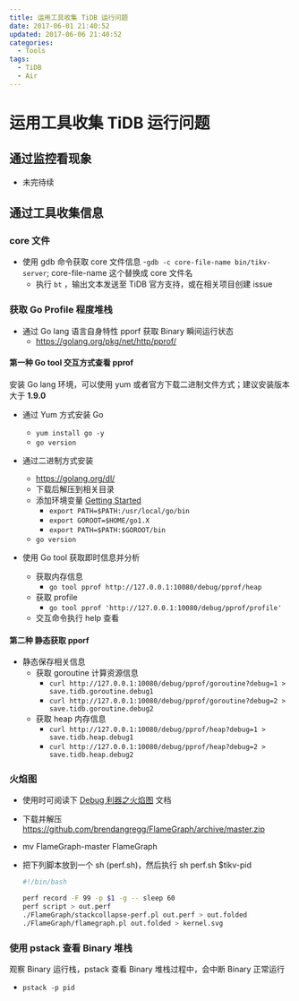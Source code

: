 ```yaml
---
title: 运用工具收集 TiDB 运行问题
date: 2017-06-01 21:40:52
updated: 2017-06-06 21:40:52
categories:
  - Tools
tags:
  - TiDB
  - Air
---
```

# 运用工具收集 TiDB 运行问题

## 通过监控看现象

- 未完待续

## 通过工具收集信息

### core 文件

- 使用 gdb 命令获取 core 文件信息
  -`gdb -c core-file-name bin/tikv-server`; core-file-name  这个替换成 core 文件名
    - 执行 `bt` ，输出文本发送至 TiDB 官方支持，或在相关项目创建 issue

### 获取 Go Profile 程度堆栈

- 通过 Go lang 语言自身特性 pporf 获取 Binary 瞬间运行状态
  - https://golang.org/pkg/net/http/pprof/

#### 第一种 Go tool 交互方式查看 pprof

安装 Go lang 环境，可以使用 yum 或者官方下载二进制文件方式；建议安装版本大于 **1.9.0**

- 通过 Yum 方式安装 Go
  - `yum install go -y`
  - `go version`

- 通过二进制方式安装
  - https://golang.org/dl/
  - 下载后解压到相关目录
  - 添加环境变量 [Getting Started](https://golang.org/doc/install)
    - `export PATH=$PATH:/usr/local/go/bin`
    - `export GOROOT=$HOME/go1.X`
    - `export PATH=$PATH:$GOROOT/bin`
  - `go version`

- 使用 Go tool 获取即时信息并分析
  - 获取内存信息
    - `go tool pprof http://127.0.0.1:10080/debug/pprof/heap`
  - 获取 profile
    - `go tool pprof 'http://127.0.0.1:10080/debug/pprof/profile'`
  - 交互命令执行 help 查看

#### 第二种 静态获取 pporf

- 静态保存相关信息
  - 获取 goroutine 计算资源信息
    - `curl http://127.0.0.1:10080/debug/pprof/goroutine?debug=1 > save.tidb.goroutine.debug1`
    - `curl http://127.0.0.1:10080/debug/pprof/goroutine?debug=2 > save.tidb.goroutine.debug2`
  - 获取 heap 内存信息
    - `curl http://127.0.0.1:10080/debug/pprof/heap?debug=1 > save.tidb.heap.debug1`
    - `curl http://127.0.0.1:10080/debug/pprof/heap?debug=2 > save.tidb.heap.debug2`

### 火焰图

- 使用时可阅读下 [Debug 利器之火焰图](https://pingcap.com/blog-cn/flame-graph/) 文档

- 下载并解压 https://github.com/brendangregg/FlameGraph/archive/master.zip
- mv FlameGraph-master FlameGraph
- 把下列脚本放到一个 sh (perf.sh)，然后执行 sh perf.sh $tikv-pid

  ```bash
  #!/bin/bash

  perf record -F 99 -p $1 -g -- sleep 60
  perf script > out.perf
  ./FlameGraph/stackcollapse-perf.pl out.perf > out.folded
  ./FlameGraph/flamegraph.pl out.folded > kernel.svg
  ```

### 使用 pstack 查看 Binary 堆栈

观察 Binary 运行栈，pstack 查看 Binary 堆栈过程中，会中断 Binary 正常运行

- `pstack -p pid`
